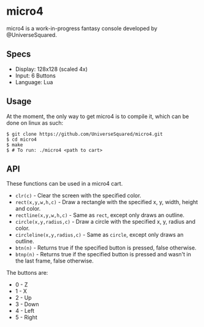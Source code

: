 # micro4

micro4 is a work-in-progress fantasy console developed by @UniverseSquared.

## Specs

* Display: 128x128 (scaled 4x)
* Input: 6 Buttons
* Language: Lua

## Usage

At the moment, the only way to get micro4 is to compile it, which can be done on linux as such:

```
$ git clone https://github.com/UniverseSquared/micro4.git
$ cd micro4
$ make
$ # To run: ./micro4 <path to cart>
```

## API

These functions can be used in a micro4 cart.

* `clr(c)` - Clear the screen with the specified color.
* `rect(x,y,w,h,c)` - Draw a rectangle with the specified x, y, width, height and color.
* `rectline(x,y,w,h,c)` - Same as `rect`, except only draws an outline.
* `circle(x,y,radius,c)` - Draw a circle with the specified x, y, radius and color.
* `circleline(x,y,radius,c)` - Same as `circle`, except only draws an outline.
* `btn(n)` - Returns true if the specified button is pressed, false otherwise.
* `btnp(n)` - Returns true if the specified button is pressed and wasn't in the last frame, false otherwise.

The buttons are:

* 0 - Z
* 1 - X
* 2 - Up
* 3 - Down
* 4 - Left
* 5 - Right
